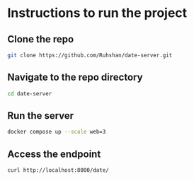 # Instructions to run the project

## Clone the repo
```bash
git clone https://github.com/Ruhshan/date-server.git
```

## Navigate to the repo directory
```bash
cd date-server
```

## Run the server
```bash
docker compose up --scale web=3
```

## Access the endpoint
```bash
curl http://localhost:8000/date/
```